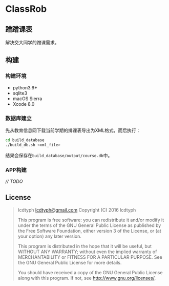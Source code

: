 # ClassRob

## 蹭蹭课表

解决交大同学的蹭课需求。

## 构建

### 构建环境

+ python3.6+
+ sqlite3
+ macOS Sierra
+ Xcode 8.0

### 数据库建立

先从教育信息网下载当前学期的排课表导出为XML格式，而后执行：

```bash
cd build_database
./build_db.sh <xml_file>
```

结果会保存在```build_database/output/course.db```中。

### APP构建
 
 *// TODO*
 
## License

>lcdtyph <lcdtyph@gmail.com>
Copyright (C) 2016  lcdtyph
>
>This program is free software: you can redistribute it and/or modify
it under the terms of the GNU General Public License as published by
the Free Software Foundation, either version 3 of the License, or
(at your option) any later version.
>
>This program is distributed in the hope that it will be useful,
but WITHOUT ANY WARRANTY; without even the implied warranty of
MERCHANTABILITY or FITNESS FOR A PARTICULAR PURPOSE.  See the
GNU General Public License for more details.
>
>You should have received a copy of the GNU General Public License
along with this program.  If not, see <http://www.gnu.org/licenses/>.
